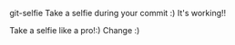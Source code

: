 git-selfie
Take a selfie during your commit :)
It's working!!

Take a selfie like a pro!:)
Change :)

